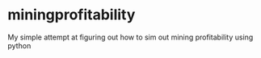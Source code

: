 # miningprofitability
My simple attempt at figuring out how to sim out mining profitability using python

